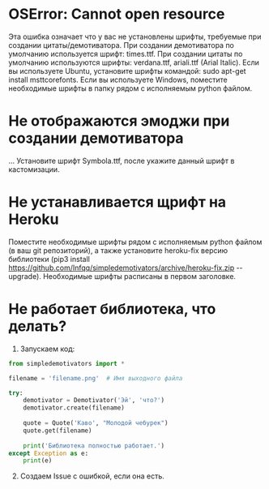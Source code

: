 # OSError: Cannot open resource
Эта ошибка означает что у вас не установлены шрифты, требуемые при создании цитаты/демотиватора.
При создании демотиватора по умолчанию используется шрифт: times.ttf.
При создании цитаты по умолчанию используются шрифты: verdana.ttf, ariali.ttf (Arial Italic).
Если вы используете Ubuntu, установите шрифты командой: sudo apt-get install msttcorefonts.
Если вы используете Windows, поместите необходимые шрифты в папку рядом с исполняемым python файлом.

# Не отображаются эмоджи при создании демотиватора
... Установите шрифт Symbola.ttf, после укажите данный шрифт в кастомизации.

# Не устанавливается щрифт на Heroku
Поместите необходимые шрифты рядом с исполняемым python файлом (в ваш git репозиторий),
а также установите heroku-fix версию библиотеки
(pip3 install https://github.com/Infqq/simpledemotivators/archive/heroku-fix.zip --upgrade).
Необходимые шрифты расписаны в первом заголовке.

# Не работает библиотека, что делать?
1. Запускаем код:
```python
from simpledemotivators import *

filename = 'filename.png'  # Имя выходного файла

try:
    demotivator = Demotivator('Эй', 'что?')
    demotivator.create(filename)
    
    quote = Quote('Каво', "Молодой чебурек")
    quote.get(filename)
    
    print('Библиотека полностью работает.')
except Exception as e:
    print(e)
```
2. Создаем Issue с ошибкой, если она есть.
